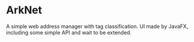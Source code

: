 # ArkNet
A simple web address manager with tag classification. UI made by JavaFX, including some simple API and wait to be extended.
